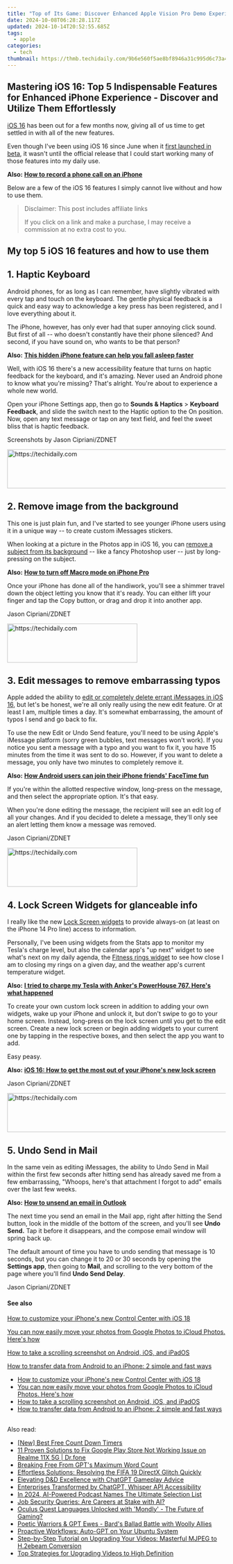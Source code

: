 ```yaml
---
title: "Top of Its Game: Discover Enhanced Apple Vision Pro Demo Experiences - Booking Guide for an Unbeatable Test Drive | ZDNET"
date: 2024-10-08T06:28:28.117Z
updated: 2024-10-14T20:52:55.685Z
tags:
  - apple
categories:
  - tech
thumbnail: https://thmb.techidaily.com/9b6e560f5ae8bf8946a31c995d6c73a4779b962b2219e90738423fb3fbbee898.jpg
---
```


## Mastering iOS 16: Top 5 Indispensable Features for Enhanced iPhone Experience - Discover and Utilize Them Effortlessly

[iOS 16](https://www.zdnet.com/article/ios-16-just-dropped-here-are-all-the-improvements-you-asked-for/) has been out for a few months now, giving all of us time to get settled in with all of the new features.

Even though I've been using iOS 16 since June when it [first launched in beta](https://www.zdnet.com/article/ios-16-public-beta-how-to-install-the-iphones-latest-software-right-now-but-maybe-wait/), it wasn't until the official release that I could start working many of those features into my daily use. 

**Also:** [**How to record a phone call on an iPhone**](https://www.zdnet.com/article/how-to-record-a-phone-call-on-an-iphone/)

Below are a few of the iOS 16 features I simply cannot live without and how to use them. 

>  Disclaimer: This post includes affiliate links
>
>  If you click on a link and make a purchase, I may receive a commission at no extra cost to you.
>

##  My top 5 iOS 16 features and how to use them

## 1\. Haptic Keyboard

Android phones, for as long as I can remember, have slightly vibrated with every tap and touch on the keyboard. The gentle physical feedback is a quick and easy way to acknowledge a key press has been registered, and I love everything about it. 

The iPhone, however, has only ever had that super annoying click sound. But first of all -- who doesn't constantly have their phone silenced? And second, if you have sound on, who wants to be that person? 

**Also:** [**This hidden iPhone feature can help you fall asleep faster**](https://www.zdnet.com/article/this-hidden-iphone-feature-can-help-you-fall-asleep-faster/)

Well, with iOS 16 there's a new accessibility feature that turns on haptic feedback for the keyboard, and it's amazing. Never used an Android phone to know what you're missing? That's alright. You're about to experience a whole new world. 

Open your iPhone Settings app, then go to **Sounds & Haptics** \> **Keyboard Feedback**, and slide the switch next to the Haptic option to the On position. Now, open any text message or tap on any text field, and feel the sweet bliss that is haptic feedback.

Screenshots by Jason Cipriani/ZDNET

<!-- affiliate ads begin -->
<a href="https://appsumo.8odi.net/c/5597632/2068432/7443" target="_top" id="2068432">
  <img src="//a.impactradius-go.com/display-ad/7443-2068432" border="0" alt="https://techidaily.com" width="728" height="90"/>
</a>
<img height="0" width="0" src="https://appsumo.8odi.net/i/5597632/2068432/7443" style="position:absolute;visibility:hidden;" border="0" />
<!-- affiliate ads end -->

## 2\. Remove image from the background

This one is just plain fun, and I've started to see younger iPhone users using it in a unique way -- to create custom iMessages stickers. 

When looking at a picture in the Photos app in iOS 16, you can [remove a subject from its background](https://www.zdnet.com/article/ios-16-has-a-hidden-photoshop-like-feature-where-to-find-it-and-how-to-use-it-and-why-youre-going-to-love-it/) \-- like a fancy Photoshop user -- just by long-pressing on the subject. 

**Also:** [**How to turn off Macro mode on iPhone Pro**](https://www.zdnet.com/article/how-to-turn-off-macro-mode-on-iphone-pro/)

Once your iPhone has done all of the handiwork, you'll see a shimmer travel down the object letting you know that it's ready. You can either lift your finger and tap the Copy button, or drag and drop it into another app.

Jason Cipriani/ZDNET

<!-- affiliate ads begin -->
<a href="https://aligracehair.sjv.io/c/5597632/2087234/19272" target="_top" id="2087234">
  <img src="//a.impactradius-go.com/display-ad/19272-2087234" border="0" alt="https://techidaily.com" width="300" height="90"/>
</a>
<img height="0" width="0" src="https://aligracehair.sjv.io/i/5597632/2087234/19272" style="position:absolute;visibility:hidden;" border="0" />
<!-- affiliate ads end -->

## 3\. Edit messages to remove embarrassing typos

Apple added the ability to [edit or completely delete errant iMessages in iOS 16](https://www.zdnet.com/article/ios-16-heres-how-easy-it-is-to-edit-or-delete-messages-in-the-messages-app/), but let's be honest, we're all only really using the new edit feature. Or at least I am, multiple times a day. It's somewhat embarrassing, the amount of typos I send and go back to fix. 

To use the new Edit or Undo Send feature, you'll need to be using Apple's iMessage platform (sorry green bubbles, text messages won't work). If you notice you sent a message with a typo and you want to fix it, you have 15 minutes from the time it was sent to do so. However, if you want to delete a message, you only have two minutes to completely remove it. 

**Also:** [**How Android users can join their iPhone friends' FaceTime fun**](https://www.zdnet.com/article/how-to-facetime-on-android/)

If you're within the allotted respective window, long-press on the message, and then select the appropriate option. It's that easy. 

When you're done editing the message, the recipient will see an edit log of all your changes. And if you decided to delete a message, they'll only see an alert letting them know a message was removed. 

Jason Cipriani/ZDNET

<!-- affiliate ads begin -->
<a href="https://aligracehair.sjv.io/c/5597632/2135356/19272" target="_top" id="2135356">
  <img src="//a.impactradius-go.com/display-ad/19272-2135356" border="0" alt="https://techidaily.com" width="300" height="90"/>
</a>
<img height="0" width="0" src="https://aligracehair.sjv.io/i/5597632/2135356/19272" style="position:absolute;visibility:hidden;" border="0" />
<!-- affiliate ads end -->

## 4\. Lock Screen Widgets for glanceable info

I really like the new [Lock Screen widgets](https://www.zdnet.com/article/ios-16-google-is-bringing-these-widgets-to-your-iphones-new-lock-screen/) to provide always-on (at least on the iPhone 14 Pro line) access to information. 

Personally, I've been using widgets from the Stats app to monitor my Tesla's charge level, but also the calendar app's "up next" widget to see what's next on my daily agenda, the [Fitness rings widget](https://www.zdnet.com/article/3-ways-to-win-an-apple-watch-activity-challenge/) to see how close I am to closing my rings on a given day, and the weather app's current temperature widget. 

**Also:** [**I tried to charge my Tesla with Anker's PowerHouse 767\. Here's what happened**](https://www.zdnet.com/article/i-tried-to-charge-my-tesla-with-ankers-powerhouse-767-heres-what-happened/)

To create your own custom lock screen in addition to adding your own widgets, wake up your iPhone and unlock it, but don't swipe to go to your home screen. Instead, long-press on the lock screen until you get to the edit screen. Create a new lock screen or begin adding widgets to your current one by tapping in the respective boxes, and then select the app you want to add. 

Easy peasy. 

**Also:** [**iOS 16: How to get the most out of your iPhone's new lock screen**](https://www.zdnet.com/article/ios-16-how-to-get-the-most-out-of-your-iphones-new-lock-screen/)

Jason Cipriani/ZDNET

<!-- affiliate ads begin -->
<a href="https://appsumo.8odi.net/c/5597632/2087409/7443" target="_top" id="2087409">
  <img src="//a.impactradius-go.com/display-ad/7443-2087409" border="0" alt="https://techidaily.com" width="728" height="90"/>
</a>
<img height="0" width="0" src="https://appsumo.8odi.net/i/5597632/2087409/7443" style="position:absolute;visibility:hidden;" border="0" />
<!-- affiliate ads end -->

## 5\. Undo Send in Mail

In the same vein as editing iMessages, the ability to Undo Send in Mail within the first few seconds after hitting send has already saved me from a few embarrassing, "Whoops, here's that attachment I forgot to add" emails over the last few weeks. 

**Also:** [**How to unsend an email in Outlook**](https://www.zdnet.com/article/how-to-recall-an-email-in-outlook/)

The next time you send an email in the Mail app, right after hitting the Send button, look in the middle of the bottom of the screen, and you'll see **Undo Send.** Tap it before it disappears, and the compose email window will spring back up. 

The default amount of time you have to undo sending that message is 10 seconds, but you can change it to 20 or 30 seconds by opening the **Settings app**, then going to **Mail**, and scrolling to the very bottom of the page where you'll find **Undo Send Delay**.

Jason Cipriani/ZDNET

#### See also

[How to customize your iPhone's new Control Center with iOS 18](https://www.zdnet.com/article/how-to-customize-your-iphones-new-control-center-with-ios-18/ "How to customize your iPhone's new Control Center with iOS 18")

[You can now easily move your photos from Google Photos to iCloud Photos. Here's how](https://www.zdnet.com/article/you-can-now-easily-move-your-photos-from-google-photos-to-icloud-photos-heres-how/ "You can now easily move your photos from Google Photos to iCloud Photos. Here's how")

[How to take a scrolling screenshot on Android, iOS, and iPadOS](https://www.zdnet.com/article/how-to-take-a-scrolling-screenshot-on-android-ios-and-ipados/ "How to take a scrolling screenshot on Android, iOS, and iPadOS")

[How to transfer data from Android to an iPhone: 2 simple and fast ways](https://www.zdnet.com/article/how-to-transfer-data-from-android-to-an-iphone/ "How to transfer data from Android to an iPhone: 2 simple and fast ways")

* [How to customize your iPhone's new Control Center with iOS 18](https://www.zdnet.com/article/how-to-customize-your-iphones-new-control-center-with-ios-18/ "How to customize your iPhone's new Control Center with iOS 18")
* [You can now easily move your photos from Google Photos to iCloud Photos. Here's how](https://www.zdnet.com/article/you-can-now-easily-move-your-photos-from-google-photos-to-icloud-photos-heres-how/ "You can now easily move your photos from Google Photos to iCloud Photos. Here's how")
* [How to take a scrolling screenshot on Android, iOS, and iPadOS](https://www.zdnet.com/article/how-to-take-a-scrolling-screenshot-on-android-ios-and-ipados/ "How to take a scrolling screenshot on Android, iOS, and iPadOS")
* [How to transfer data from Android to an iPhone: 2 simple and fast ways](https://www.zdnet.com/article/how-to-transfer-data-from-android-to-an-iphone/ "How to transfer data from Android to an iPhone: 2 simple and fast ways")

##

<ins class="adsbygoogle"
     style="display:block"
     data-ad-format="autorelaxed"
     data-ad-client="ca-pub-7571918770474297"
     data-ad-slot="1223367746"></ins>

<ins class="adsbygoogle"
     style="display:block"
     data-ad-client="ca-pub-7571918770474297"
     data-ad-slot="8358498916"
     data-ad-format="auto"
     data-full-width-responsive="true"></ins>

<span class="atpl-alsoreadstyle">Also read:</span>
<div><ul>
<li><a href="https://fox-links.techidaily.com/new-best-free-count-down-timers/"><u>[New] Best Free Count Down Timers</u></a></li>
<li><a href="https://howto.techidaily.com/11-proven-solutions-to-fix-google-play-store-not-working-issue-on-realme-11x-5g-drfone-by-drfone-fix-android-problems-fix-android-problems/"><u>11 Proven Solutions to Fix Google Play Store Not Working Issue on Realme 11X 5G | Dr.fone</u></a></li>
<li><a href="https://tech-savvy.techidaily.com/breaking-free-from-gpts-maximum-word-count/"><u>Breaking Free From GPT's Maximum Word Count</u></a></li>
<li><a href="https://win-blog.techidaily.com/effortless-solutions-resolving-the-fifa-19-directx-glitch-quickly/"><u>Effortless Solutions: Resolving the FIFA 19 DirectX Glitch Quickly</u></a></li>
<li><a href="https://tech-savvy.techidaily.com/elevating-dandd-excellence-with-chatgpt-gameplay-advice/"><u>Elevating D&D Excellence with ChatGPT Gameplay Advice</u></a></li>
<li><a href="https://tech-savvy.techidaily.com/enterprises-transformed-by-chatgpt-whisper-api-accessibility/"><u>Enterprises Transformed by ChatGPT, Whisper API Accessibility</u></a></li>
<li><a href="https://fox-friendly.techidaily.com/in-2024-ai-powered-podcast-names-the-ultimate-selection-list/"><u>In 2024, AI-Powered Podcast Names The Ultimate Selection List</u></a></li>
<li><a href="https://tech-savvy.techidaily.com/job-security-queries-are-careers-at-stake-with-ai/"><u>Job Security Queries: Are Careers at Stake with AI?</u></a></li>
<li><a href="https://mondly-stories.techidaily.com/oculus-quest-languages-unlocked-with-mondly-the-future-of-gaming/"><u>Oculus Quest Languages Unlocked with 'Mondly' - The Future of Gaming?</u></a></li>
<li><a href="https://tech-savvy.techidaily.com/poetic-warriors-and-gpt-ewes-bards-ballad-battle-with-woolly-allies/"><u>Poetic Warriors & GPT Ewes - Bard's Ballad Battle with Woolly Allies</u></a></li>
<li><a href="https://tech-savvy.techidaily.com/proactive-workflows-auto-gpt-on-your-ubuntu-system/"><u>Proactive Workflows: Auto-GPT on Your Ubuntu System</u></a></li>
<li><a href="https://blog-min.techidaily.com/step-by-step-tutorial-on-upgrading-your-videos-masterful-mjpeg-to-h2ebeam-conversion/"><u>Step-by-Step Tutorial on Upgrading Your Videos: Masterful MJPEG to H.2ebeam Conversion</u></a></li>
<li><a href="https://win-news.techidaily.com/top-strategies-for-upgrading-videos-to-high-definition/"><u>Top Strategies for Upgrading Videos to High Definition</u></a></li>
</ul></div>

